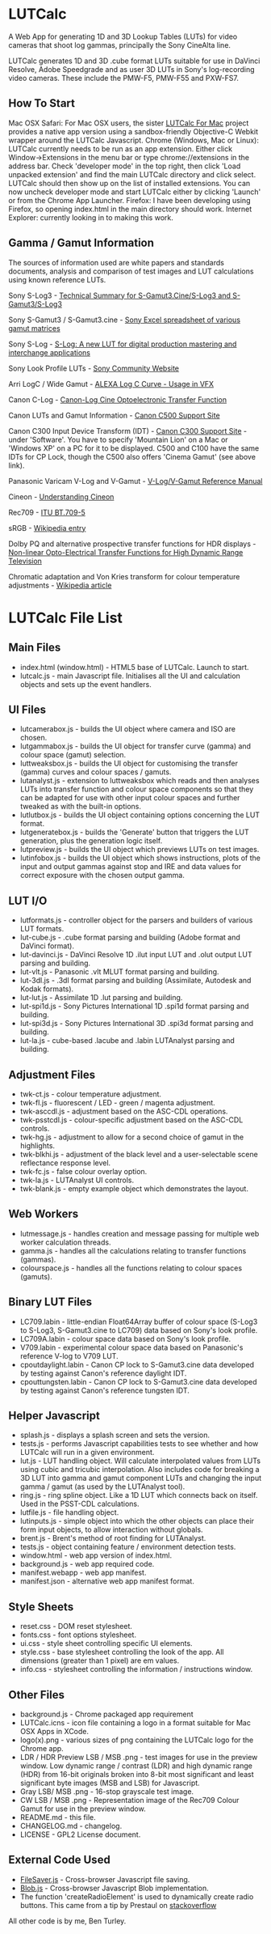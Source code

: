 LUTCalc
=======

A Web App for generating 1D and 3D Lookup Tables (LUTs) for video cameras that shoot log gammas, principally the Sony CineAlta line.

LUTCalc generates 1D and 3D .cube format LUTs suitable for use in DaVinci Resolve, Adobe Speedgrade and as user 3D LUTs in Sony's log-recording video cameras. These include the PMW-F5, PMW-F55 and PXW-FS7.

How To Start
------------
Mac OSX Safari: For Mac OSX users, the sister [LUTCalc For Mac](https://github.com/cameramanben/LUTCalc-For-Mac) project provides a native app version using a sandbox-friendly Objective-C Webkit wrapper around the LUTCalc Javascript.
Chrome (Windows, Mac or Linux): LUTCalc currently needs to be run as an app extension. Either click Window->Extensions in the menu bar or type chrome://extensions in the address bar. Check 'developer mode' in the top right, then click 'Load unpacked extension' and find the main LUTCalc directory and click select. LUTCalc should then show up on the list of installed extensions. You can now uncheck developer mode and start LUTCalc either by clicking 'Launch' or from the Chrome App Launcher.
Firefox: I have been developing using Firefox, so opening index.html in the main directory should work.
Internet Explorer: currently looking in to making this work.

Gamma / Gamut Information
-------------------------

The sources of information used are white papers and standards documents, analysis and comparison of test images and LUT calculations using known reference LUTs.

Sony S-Log3 - [Technical Summary for S-Gamut3.Cine/S-Log3 and S-Gamut3/S-Log3](http://community.sony.com/sony/attachments/sony/large-sensor-camera-F5-F55/12359/2/TechnicalSummary_for_S-Gamut3Cine_S-Gamut3_S-Log3_V1_00.pdf)

Sony S-Gamut3 / S-Gamut3.cine - [Sony Excel spreadsheet of various gamut matrices](http://community.sony.com/sony/attachments/sony/large-sensor-camera-F5-F55/12359/3/S-Gamut3_S-Gamut3Cine_Matrix.xlsx)

Sony S-Log - [S-Log: A new LUT for digital production mastering and interchange applications](https://pro.sony.com/bbsccms/assets/files/mkt/cinema/solutions/slog_manual.pdf)

Sony Look Profile LUTs - [Sony Community Website](http://community.sony.com/t5/F5-F55/Release-version-3DLUT-s-for-S-Gamut3-Cine-S-Log3/td-p/287847)

Arri LogC / Wide Gamut - [ALEXA Log C Curve - Usage in VFX](http://www.arri.com/?eID=registration&file_uid=8026)

Canon C-Log - [Canon-Log Cine Optoelectronic Transfer Function](http://learn.usa.canon.com/app/pdfs/white_papers/White_Paper_Clog_optoelectronic.pdf)

Canon LUTs and Gamut Information - [Canon C500 Support Site](http://www.canon-europe.com/Support/Consumer_Products/products/digital_cinema/digital_cinema_camera/EOS_C500.aspx?type=download)

Canon C300 Input Device Transform (IDT) - [Canon C300 Support Site](http://www.usa.canon.com/cusa/professional/products/professional_cameras/cinema_eos_cameras/eos_c300#DriversAndSoftware) - under 'Software'. You have to specify 'Mountain Lion' on a Mac or 'Windows XP' on a PC for it to be displayed. C500 and C100 have the same IDTs for CP Lock, though the C500 also offers 'Cinema Gamut' (see above link).

Panasonic Varicam V-Log and V-Gamut - [V-Log/V-Gamut Reference Manual](http://pro-av.panasonic.net/en/varicam/common/pdf/VARICAM_V-Log_V-Gamut.pdf)

Cineon - [Understanding Cineon](http://www.digital-intermediate.co.uk/film/pdf/Cineon.pdf)

Rec709 - [ITU BT.709-5](http://www.itu.int/dms_pubrec/itu-r/rec/bt/R-REC-BT.709-5-200204-I!!PDF-E.pdf)

sRGB - [Wikipedia entry](http://en.wikipedia.org/wiki/SRGB)

Dolby PQ and alternative prospective transfer functions for HDR displays - [Non-linear Opto-Electrical Transfer Functions for High Dynamic Range Television](http://www.bbc.co.uk/rd/publications/whitepaper283)

Chromatic adaptation and Von Kries transform for colour temperature adjustments - [Wikipedia article](http://en.wikipedia.org/wiki/Chromatic_adaptation)


LUTCalc File List
=================

Main Files
----------
* index.html (window.html) - HTML5 base of LUTCalc. Launch to start.
* lutcalc.js - main Javascript file. Initialises all the UI and calculation objects and sets up the event handlers.

UI Files
--------
* lutcamerabox.js - builds the UI object where camera and ISO are chosen.
* lutgammabox.js - builds the UI object for transfer curve (gamma) and  colour space (gamut) selection.
* luttweaksbox.js - builds the UI object for customising the transfer (gamma) curves and colour spaces / gamuts.
* lutanalyst.js - extension to luttweaksbox which reads and then analyses LUTs into transfer function and colour space components so that they can be adapted for use with other input colour spaces and further tweaked as with the built-in options.
* lutlutbox.js - builds the UI object containing options concerning the LUT format.
* lutgeneratebox.js - builds the 'Generate' button that triggers the LUT generation, plus the generation logic itself.
* lutpreview.js - builds the UI object which previews LUTs on test images.
* lutinfobox.js - builds the UI object which shows instructions, plots of the input and output gammas against stop and IRE and data values for correct exposure with the chosen output gamma.

LUT I/O
-------
* lutformats.js - controller object for the parsers and builders of various LUT formats.
* lut-cube.js - .cube format parsing and building (Adobe format and DaVinci format).
* lut-davinci.js - DaVinci Resolve 1D .ilut input LUT and .olut output LUT parsing and building.
* lut-vlt.js - Panasonic .vlt MLUT format parsing and building.
* lut-3dl.js - .3dl format parsing and building (Assimilate, Autodesk and Kodak formats).
* lut-lut.js - Assimilate 1D .lut parsing and building.
* lut-spi1d.js - Sony Pictures International 1D .spi1d format parsing and building.
* lut-spi3d.js - Sony Pictures International 3D .spi3d format parsing and building.
* lut-la.js - cube-based .lacube and .labin LUTAnalyst parsing and building.

Adjustment Files
----------------
* twk-ct.js - colour temperature adjustment.
* twk-fl.js - fluorescent / LED - green / magenta adjustment.
* twk-asccdl.js - adjustment based on the ASC-CDL operations.
* twk-psstcdl.js - colour-specific adjustment based on the ASC-CDL controls.
* twk-hg.js - adjustment to allow for a second choice of gamut in the highlights.
* twk-blkhi.js - adjustment of the black level and a user-selectable scene reflectance response level.
* twk-fc.js - false colour overlay option.
* twk-la.js - LUTAnalyst UI controls.
* twk-blank.js - empty example object which demonstrates the layout.

Web Workers
-----------
* lutmessage.js - handles creation and message passing for multiple web worker calculation threads.
* gamma.js - handles all the calculations relating to transfer functions (gammas).
* colourspace.js - handles all the functions relating to colour spaces (gamuts).

Binary LUT Files
----------------
* LC709.labin - little-endian Float64Array buffer of colour space (S-Log3 to S-Log3, S-Gamut3.cine to LC709) data based on Sony's look profile.
* LC709A.labin - colour space data based on Sony's look profile.
* V709.labin - experimental colour space data based on Panasonic's reference V-log to V709 LUT.
* cpoutdaylight.labin - Canon CP lock to S-Gamut3.cine data developed by testing against Canon's reference daylight IDT.
* cpouttungsten.labin - Canon CP lock to S-Gamut3.cine data developed by testing against Canon's reference tungsten IDT.

Helper Javascript
-----------------
* splash.js - displays a splash screen and sets the version.
* tests.js - performs Javascript capabilities tests to see whether and how LUTCalc will run in a given environment.
* lut.js - LUT handling object. Will calculate interpolated values from LUTs using cubic and tricubic interpolation. Also includes code for breaking a 3D LUT into gamma and gamut component LUTs and changing the input gamma / gamut (as used by the LUTAnalyst tool).
* ring.js - ring spline object. Like a 1D LUT which connects back on itself. Used in the PSST-CDL calculations.
* lutfile.js - file handling object.
* lutinputs.js - simple object into which the other objects can place their form input objects, to allow interaction without globals.
* brent.js - Brent's method of root finding for LUTAnalyst.
* tests.js - object containing feature / environment detection tests.
* window.html - web app version of index.html.
* background.js - web app required code.
* manifest.webapp - web app manifest.
* manifest.json - alternative web app manifest format.

Style Sheets
------------
* reset.css - DOM reset stylesheet.
* fonts.css - font options stylesheet.
* ui.css - style sheet controlling specific UI elements.
* style.css - base stylesheet controlling the look of the app. All dimensions (greater than 1 pixel) are em values.
* info.css - stylesheet controlling the information / instructions window.

Other Files
-----------
* background.js - Chrome packaged app requirement
* LUTCalc.icns - icon file containing a logo in a format suitable for Mac OSX Apps in XCode.
* logo(x).png - various sizes of png containing the LUTCalc logo for the Chrome app.
* LDR / HDR Preview LSB / MSB .png - test images for use in the preview window. Low dynamic range / contrast (LDR) and high dynamic range (HDR) from 16-bit originals broken into 8-bit most significant and least significant byte images (MSB and LSB) for Javascript.
* Gray LSB/ MSB .png - 16-stop grayscale test image.
* CW LSB / MSB .png - Representation image of the Rec709 Colour Gamut for use in the preview window.
* README.md - this file.
* CHANGELOG.md - changelog.
* LICENSE - GPL2 License document.

External Code Used
------------------
* [FileSaver.js](https://github.com/eligrey/FileSaver.js/) - Cross-browser Javascript file saving.
* [Blob.js](https://github.com/eligrey/Blob.js) - Cross-browser Javascript Blob implementation.
* The function 'createRadioElement' is used to dynamically create radio buttons. This came from a tip by Prestaul on [stackoverflow](http://stackoverflow.com/questions/118693/how-do-you-dynamically-create-a-radio-button-in-javascript-that-works-in-all-bro)

All other code is by me, Ben Turley.
